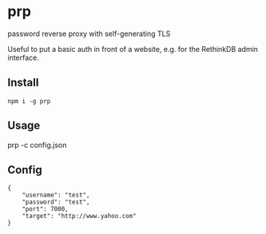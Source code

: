 # prp
password reverse proxy with self-generating TLS

Useful to put a basic auth in front of a website, e.g. for the RethinkDB admin interface.

## Install

```npm i -g prp```

## Usage

prp -c config.json

## Config

```
{
    "username": "test",
    "password": "test",
    "port": 7000,
    "target": "http://www.yahoo.com"
}
```


